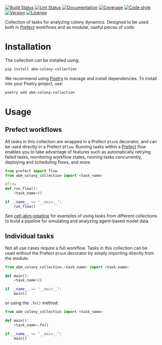 [![Build Status](https://allen-cell-animated.github.io/abm-colony-collection/_badges/build.svg)](https://github.com/allen-cell-animated/abm-colony-collection/actions?query=workflow%3Abuild)
[![Lint Status](https://allen-cell-animated.github.io/abm-colony-collection/_badges/lint.svg)](https://github.com/allen-cell-animated/abm-colony-collection/actions?query=workflow%3Alint)
[![Documentation](https://allen-cell-animated.github.io/abm-colony-collection/_badges/documentation.svg)](https://allen-cell-animated.github.io/abm-colony-collection/)
[![Coverage](https://allen-cell-animated.github.io/abm-colony-collection/_badges/coverage.svg)](https://allen-cell-animated.github.io/abm-colony-collection/_coverage/)
[![Code style](https://allen-cell-animated.github.io/abm-colony-collection/_badges/style.svg)](https://github.com/psf/black)
[![Version](https://allen-cell-animated.github.io/abm-colony-collection/_badges/version.svg)](https://pypi.org/project/abm-colony-collection/)
[![License](https://allen-cell-animated.github.io/abm-colony-collection/_badges/license.svg)](https://github.com/allen-cell-animated/abm-colony-collection/blob/main/LICENSE)

Collection of tasks for analyzing colony dynamics.
Designed to be used both in [Prefect](https://docs.prefect.io/latest/) workflows and as modular, useful pieces of code.

# Installation

The collection can be installed using:

```bash
pip install abm-colony-collection
```

We recommend using [Poetry](https://python-poetry.org/) to manage and install dependencies.
To install into your Poetry project, use:

```bash
poetry add abm-colony-collection
```

# Usage

## Prefect workflows

All tasks in this collection are wrapped in a Prefect `@task` decorator, and can be used directly in a Prefect `@flow`.
Running tasks within a [Prefect](https://docs.prefect.io/latest/) flow enables you to take advantage of features such as automatically retrying failed tasks, monitoring workflow states, running tasks concurrently, deploying and scheduling flows, and more.

```python
from prefect import flow
from abm_colony_collection import <task_name>

@flow
def run_flow():
    <task_name>()

if __name__ == "__main__":
    run_flow()
```

See [cell-abm-pipeline](https://github.com/allen-cell-animated/cell-abm-pipeline) for examples of using tasks from different collections to build a pipeline for simulating and analyzing agent-based model data.

## Individual tasks

Not all use cases require a full workflow.
Tasks in this collection can be used without the Prefect `@task` decorator by simply importing directly from the module:

```python
from abm_colony_collection.<task_name> import <task_name>

def main():
    <task_name>()

if __name__ == "__main__":
    main()
```

or using the `.fn()` method:

```python
from abm_colony_collection import <task_name>

def main():
    <task_name>.fn()

if __name__ == "__main__":
    main()
```
